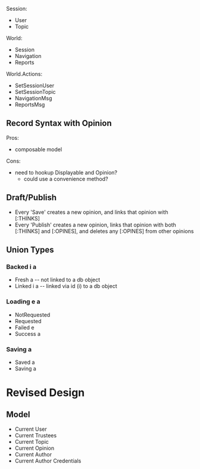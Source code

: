 Session:
- User
- Topic

World: 
- Session
- Navigation
- Reports

World.Actions:
- SetSessionUser
- SetSessionTopic
- NavigationMsg
- ReportsMsg


## Record Syntax with Opinion

Pros: 

- composable model

Cons:

- need to hookup Displayable and Opinion?
    - could use a convenience method?


## Draft/Publish

- Every 'Save' creates a new opinion, and links that opinion with [:THINKS]
- Every 'Publish' creates a new opinion, links that opinion with both [:THINKS] and [:OPINES], and deletes any [:OPINES] from other opinions


## Union Types

### Backed i a

- Fresh a -- not linked to a db object
- Linked i a -- linked via id (i) to a db object

### Loading e a

- NotRequested
- Requested
- Failed e
- Success a

### Saving a

- Saved a
- Saving a



# Revised Design

## Model

- Current User
- Current Trustees
- Current Topic
- Current Opinion
- Current Author
- Current Author Credentials




